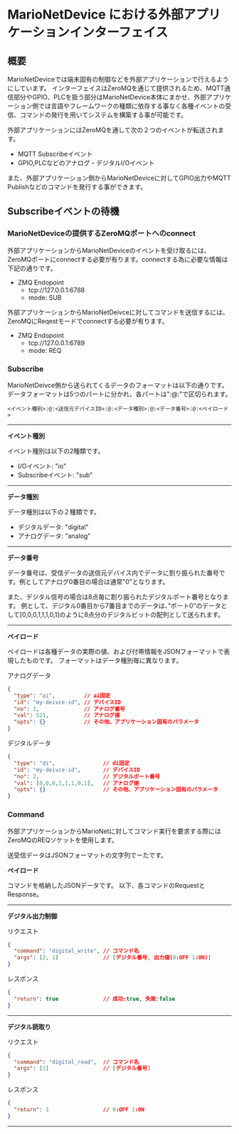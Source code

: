 # MarioNetDevice における外部アプリケーションインターフェイス

## 概要

MarioNetDeviceでは端末固有の制御などを外部アプリケーションで行えるようにしています。
インターフェイスはZeroMQを通じて提供されるため、MQTT通信部分やGPIO、PLCを扱う部分はMarioNetDevice本体にまかせ、外部アプリケーション側では言語やフレームワークの種類に依存する事なく各種イベントの受信、コマンドの発行を用いてシステムを構築する事が可能です。

外部アプリケーションにはZeroMQを通して次の２つのイベントが転送されます。

* MQTT Subscribeイベント
* GPIO,PLCなどのアナログ・デジタルI/Oイベント

また、外部アプリケーション側からMarioNetDeviceに対してGPIO出力やMQTT Publishなどのコマンドを発行する事ができます。

## Subscribeイベントの待機

### MarioNetDeviceの提供するZeroMQポートへのconnect

外部アプリケーションからMarioNetDeviceのイベントを受け取るには、ZeroMQポートにconnectする必要が有ります。connectする為に必要な情報は下記の通りです。

* ZMQ Endopoint
    * tcp://127.0.0.1:6788
    * mode: SUB

外部アプリケーションからMarioNetDeivceに対してコマンドを送信するには、ZeroMQにReqestモードでconnectする必要が有ります。

* ZMQ Endopoint
    * tcp://127.0.0.1:6789
    * mode: REQ


### Subscribe

MarioNetDeivce側から送られてくるデータのフォーマットは以下の通りです。
データフォーマットは5つのパートに分かれ、各パートは":@:"で区切られます。

```
<イベント種別>:@:<送信元デバイスID>:@:<データ種別>:@:<データ番号>:@:<ペイロード>
```

**********************************************

**イベント種別**

イベント種別は以下の2種類です。

* I/Oイベント: "io"
* Subscribeイベント: "sub"

**********************************************

**データ種別**

データ種別は以下の２種類です。

* デジタルデータ: "digital"
* アナログデータ: "analog"

**********************************************

**データ番号**

データ番号は、受信データの送信元デバイス内でデータに割り振られた番号です。例としてアナログ0番目の場合は通常"0"となります。

また、デジタル信号の場合は8点毎に割り振られたデジタルポート番号となります。
例として、デジタル0番目から7番目までのデータは、”ポート0”のデータとして[0,0,0,1,1,1,0,1]のように8点分のデジタルビットの配列として送られます。

**********************************************

**ペイロード**

ペイロードは各種データの実際の値、および付帯情報をJSONフォーマットで表現したものです。
フォーマットはデータ種別毎に異なります。

アナログデータ
```json
{
  "type": "ai",         // ai固定
  "id": "my-deivce-id", // デバイスID
  "no": 2,              // アナログ番号
  "val": 521,           // アナログ値
  "opts": {}            // その他、アプリケーション固有のパラメータ
}
```

デジタルデータ
```json
{
  "type": "di",               // di固定
  "id": "my-deivce-id",       // デバイスID
  "no": 2,                    // デジタルポート番号
  "val": [0,0,0,1,1,1,0,1],   // アナログ値
  "opts": {}                  // その他、アプリケーション固有のパラメータ
}
```

### Command

外部アプリケーションからMarioNetに対してコマンド実行を要求する際にはZeroMQのREQソケットを使用します。

送受信データはJSONフォーマットの文字列でーたです。

**ペイロード**

コマンドを格納したJSONデータです。
以下、各コマンドのRequestとResponse。

**********************************************

**デジタル出力制御**

リクエスト

```json
{
  "command": "digital_write", // コマンド名
  "args": [2, 1]              // [デジタル番号, 出力値(0:OFF 1:ON)]
}
```

レスポンス

```json
{
  "return": true              // 成功:true, 失敗:false 
}
```

**********************************************

**デジタル読取り**

リクエスト

```json
{
  "command": "digital_read",  // コマンド名
  "args": [2]                 // [デジタル番号]
}
```

レスポンス

```json
{
  "return": 1                 // 0:OFF 1:ON
}
```

**********************************************
